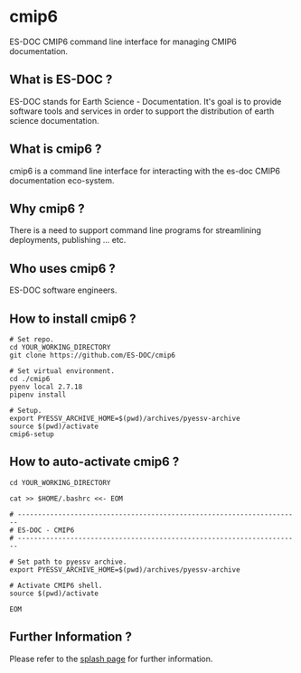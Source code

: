 cmip6
===============

ES-DOC CMIP6 command line interface for managing CMIP6 documentation.


What is ES-DOC ?
--------------------------------------

ES-DOC stands for Earth Science - Documentation.  It's goal is to provide software tools and services in order to support the distribution of earth science documentation.


What is cmip6 ?
--------------------------------------

cmip6 is a command line interface for interacting with the es-doc CMIP6 documentation eco-system.


Why cmip6 ?
--------------------------------------

There is a need to support command line programs for streamlining deployments, publishing ... etc. 


Who uses cmip6 ?
--------------------------------------

ES-DOC software engineers.

How to install cmip6 ?
--------------------------------------

```
# Set repo.
cd YOUR_WORKING_DIRECTORY
git clone https://github.com/ES-DOC/cmip6

# Set virtual environment.
cd ./cmip6
pyenv local 2.7.18
pipenv install

# Setup.
export PYESSV_ARCHIVE_HOME=$(pwd)/archives/pyessv-archive
source $(pwd)/activate
cmip6-setup
```

How to auto-activate cmip6 ?
--------------------------------------

```
cd YOUR_WORKING_DIRECTORY

cat >> $HOME/.bashrc <<- EOM

# ----------------------------------------------------------------------
# ES-DOC - CMIP6
# ----------------------------------------------------------------------

# Set path to pyessv archive.
export PYESSV_ARCHIVE_HOME=$(pwd)/archives/pyessv-archive

# Activate CMIP6 shell.
source $(pwd)/activate

EOM
```


Further Information ?
--------------------------------------

Please refer to the [splash page](http:es-doc.org) for further information.
